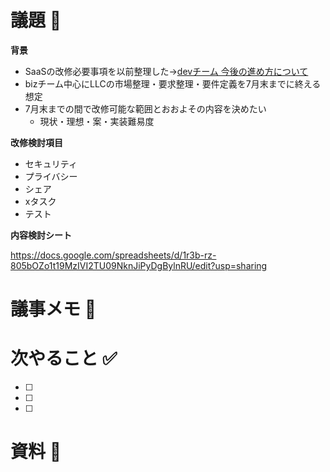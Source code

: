 # 議題 📌

**背景**

- SaaSの改修必要事項を以前整理した→[devチーム 今後の進め方について](https://www.notion.so/dev-2eeba329e6de4657924e3ac5b374ede5?pvs=21)
- bizチーム中心にLLCの市場整理・要求整理・要件定義を7月末までに終える想定
- 7月末までの間で改修可能な範囲とおおよその内容を決めたい
    - 現状・理想・案・実装難易度

**改修検討項目**

- セキュリティ
- プライバシー
- シェア
- xタスク
- テスト

**内容検討シート**

https://docs.google.com/spreadsheets/d/1r3b-rz-805bOZo1t19MzIVI2TU09NknJiPyDgBylnRU/edit?usp=sharing

# 議事メモ 💬

# 次やること ✅

- [ ]  
- [ ]  
- [ ]  

# 資料 📎
